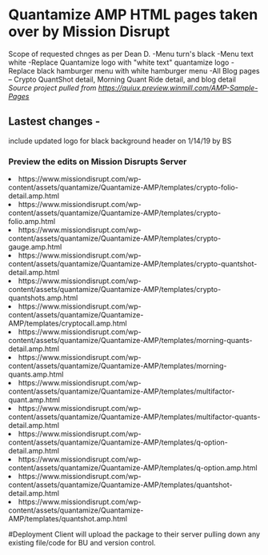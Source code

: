 # Quantamize AMP HTML pages taken over by Mission Disrupt
Scope of requested chnges as per Dean D.
-Menu turn's black
-Menu text white
-Replace Quantamize logo with "white text" quantamize logo
-Replace black hamburger menu with white hamburger menu
-All Blog pages – Crypto QuantShot detail, Morning Quant Ride detail, and blog detail
<i>Source project pulled from https://quiux.preview.winmill.com/AMP-Sample-Pages</i>

## Lastest changes -
include updated logo for black background header on 1/14/19 by BS

### Preview the edits on Mission Disrupts Server
<li>https://www.missiondisrupt.com/wp-content/assets/quantamize/Quantamize-AMP/templates/crypto-folio-detail.amp.html</li>
<li>https://www.missiondisrupt.com/wp-content/assets/quantamize/Quantamize-AMP/templates/crypto-folio.amp.html</li>
<li>https://www.missiondisrupt.com/wp-content/assets/quantamize/Quantamize-AMP/templates/crypto-gauge.amp.html</li>
<li>https://www.missiondisrupt.com/wp-content/assets/quantamize/Quantamize-AMP/templates/crypto-quantshot-detail.amp.html</li>
<li>https://www.missiondisrupt.com/wp-content/assets/quantamize/Quantamize-AMP/templates/crypto-quantshots.amp.html</li>
<li>https://www.missiondisrupt.com/wp-content/assets/quantamize/Quantamize-AMP/templates/cryptocall.amp.html</li>
<li>https://www.missiondisrupt.com/wp-content/assets/quantamize/Quantamize-AMP/templates/morning-quants-detail.amp.html</li>
<li>https://www.missiondisrupt.com/wp-content/assets/quantamize/Quantamize-AMP/templates/morning-quants.amp.html</li>
<li>https://www.missiondisrupt.com/wp-content/assets/quantamize/Quantamize-AMP/templates/multifactor-quant.amp.html</li>
<li>https://www.missiondisrupt.com/wp-content/assets/quantamize/Quantamize-AMP/templates/multifactor-quants-detail.amp.html</li>
<li>https://www.missiondisrupt.com/wp-content/assets/quantamize/Quantamize-AMP/templates/q-option-detail.amp.html</li>
<li>https://www.missiondisrupt.com/wp-content/assets/quantamize/Quantamize-AMP/templates/q-option.amp.html</li>
<li>https://www.missiondisrupt.com/wp-content/assets/quantamize/Quantamize-AMP/templates/quantshot-detail.amp.html</li>
<li>https://www.missiondisrupt.com/wp-content/assets/quantamize/Quantamize-AMP/templates/quantshot.amp.html</li>


#Deployment
Client will upload the package to their server pulling down any existing file/code for BU and version control.  
